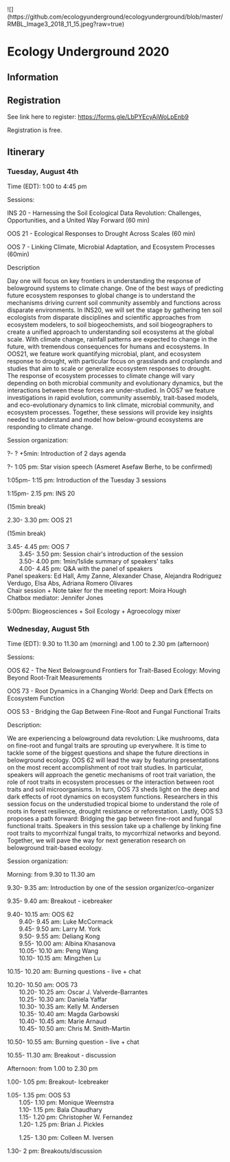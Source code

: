 <meta name="google-site-verification" content="yChs9SYO9StPknt31jku93Rq1j5V8WQXG57jUGC2ybw" />
![](https://github.com/ecologyunderground/ecologyunderground/blob/master/RMBL_Image3_2018_11_15.jpeg?raw=true)


# **Ecology Underground 2020** 
## **Information**

## **Registration**
See link here to register: https://forms.gle/LbPYEcyAjWoLpEnb9

Registration is free.

## **Itinerary**

### Tuesday, August 4th
Time (EDT): 1:00 to 4:45 pm

Sessions:

INS 20 - Harnessing the Soil Ecological Data Revolution: Challenges, Opportunities, and a United Way Forward (60 min)

OOS 21 - Ecological Responses to Drought Across Scales (60 min)

OOS 7 - Linking Climate, Microbial Adaptation, and Ecosystem Processes (60min)

Description

Day one will focus on key frontiers in understanding the response of belowground systems to climate change. One of the best ways of predicting future ecosystem responses to global change is to understand the mechanisms driving current soil community assembly and functions across disparate environments. In INS20, we will set the stage by gathering ten soil ecologists from disparate disciplines and scientific approaches from ecosystem modelers, to soil biogeochemists, and soil biogeographers to create a unified approach to understanding soil ecosystems at the global scale. With climate change, rainfall patterns are expected to change in the future, with tremendous consequences for humans and ecosystems. In OOS21, we feature work quantifying microbial, plant, and ecosystem response to drought, with particular focus on grasslands and croplands and studies that aim to scale or generalize ecosystem responses to drought. The response of ecosystem processes to climate change will vary depending on both microbial community and evolutionary dynamics, but the interactions between these forces are under-studied. In OOS7 we feature investigations in rapid evolution, community assembly, trait-based models, and eco-evolutionary dynamics to link climate, microbial community, and ecosystem processes. Together, these sessions will provide key insights needed to understand and model how below-ground ecosystems are responding to climate change.

Session organization: 

?- ? +5min: Introduction of 2 days agenda

?- 1:05 pm: Star vision speech (Asmeret Asefaw Berhe, to be confirmed)

1:05pm- 1:15 pm: Introduction of the Tuesday 3 sessions

1:15pm- 2.15 pm: INS 20

(15min break)

2.30- 3.30 pm: OOS 21

(15min break)

3.45- 4.45 pm: OOS 7  
&nbsp;&nbsp;&nbsp;&nbsp;&nbsp;&nbsp; 3.45- 3.50 pm: Session chair's introduction of the session  
&nbsp;&nbsp;&nbsp;&nbsp;&nbsp;&nbsp; 3.50- 4.00 pm: 1min/1slide summary of speakers' talks  
&nbsp;&nbsp;&nbsp;&nbsp;&nbsp;&nbsp; 4.00- 4.45 pm: Q&A with the panel of speakers  
Panel speakers: Ed Hall, Amy Zanne, Alexander Chase, Alejandra Rodriguez Verdugo, Elsa Abs, Adriana Romero Olivares  
Chair session + Note taker for the meeting report: Moira Hough  
Chatbox mediator: Jennifer Jones  


5:00pm: Biogeosciences + Soil Ecology + Agroecology  mixer


### Wednesday, August 5th

Time (EDT):  9.30 to 11.30 am (morning) and 1.00 to 2.30 pm (afternoon)

Sessions: 

OOS 62 - The Next Belowground Frontiers for Trait-Based Ecology: Moving Beyond Root-Trait Measurements

OOS 73 - Root Dynamics in a Changing World: Deep and Dark Effects on Ecosystem Function 

OOS 53 - Bridging the Gap Between Fine-Root and Fungal Functional Traits

Description: 

We are experiencing a belowground data revolution: Like mushrooms, data on fine-root and fungal traits are sprouting up everywhere. It is time to tackle some of the biggest questions and shape the future directions in belowground ecology. OOS 62 will lead the way by featuring presentations on the most recent accomplishment of root trait studies. In particular, speakers will approach the genetic mechanisms of root trait variation, the role of root traits in ecosystem processes or the interaction between root traits and soil microorganisms. In turn, OOS 73 sheds light on the deep and dark effects of root dynamics on ecosystem functions. Researchers in this session focus on the understudied tropical biome to understand the role of roots in forest resilience, drought resistance or reforestation. Lastly, OOS 53 proposes a path forward: Bridging the gap between fine-root and fungal functional traits. Speakers in this session take up a challenge by linking fine root traits to mycorrhizal fungal traits, to mycorrhizal networks and beyond. Together, we will pave the way for  next generation research on belowground trait-based ecology.

Session organization: 

Morning: from 9.30 to 11.30 am

  9.30- 9.35 am: Introduction by one of the session organizer/co-organizer

  9.35- 9.40 am: Breakout - icebreaker

  9.40- 10.15 am: OOS 62  
&nbsp;&nbsp;&nbsp;&nbsp;&nbsp;&nbsp; 9.40- 9.45 am: Luke McCormack  
&nbsp;&nbsp;&nbsp;&nbsp;&nbsp;&nbsp; 9.45- 9.50 am: Larry M. York  
&nbsp;&nbsp;&nbsp;&nbsp;&nbsp;&nbsp; 9.50- 9.55 am: Deliang Kong  
&nbsp;&nbsp;&nbsp;&nbsp;&nbsp;&nbsp; 9.55- 10.00 am: Albina Khasanova  
&nbsp;&nbsp;&nbsp;&nbsp;&nbsp;&nbsp; 10.05- 10.10 am: Peng Wang  
&nbsp;&nbsp;&nbsp;&nbsp;&nbsp;&nbsp; 10.10- 10.15 am: Mingzhen Lu  

  10.15- 10.20 am: Burning questions - live + chat

  10.20- 10.50 am: OOS 73  
&nbsp;&nbsp;&nbsp;&nbsp;&nbsp;&nbsp; 10.20- 10.25 am: Oscar J. Valverde-Barrantes  
&nbsp;&nbsp;&nbsp;&nbsp;&nbsp;&nbsp; 10.25- 10.30 am: Daniela Yaffar  
&nbsp;&nbsp;&nbsp;&nbsp;&nbsp;&nbsp; 10.30- 10.35 am: Kelly M. Andersen  
&nbsp;&nbsp;&nbsp;&nbsp;&nbsp;&nbsp; 10.35- 10.40 am: Magda Garbowski  
&nbsp;&nbsp;&nbsp;&nbsp;&nbsp;&nbsp; 10.40- 10.45 am: Marie Arnaud  
&nbsp;&nbsp;&nbsp;&nbsp;&nbsp;&nbsp; 10.45- 10.50 am: Chris M. Smith-Martin  

  10.50- 10.55 am: Burning question - live + chat

  10.55- 11.30 am: Breakout - discussion 

Afternoon: from 1.00 to 2.30 pm

  1.00- 1.05 pm: Breakout- Icebreaker 

  1.05- 1.35 pm: OOS 53  
&nbsp;&nbsp;&nbsp;&nbsp;&nbsp;&nbsp; 1.05- 1.10 pm: Monique Weemstra  
&nbsp;&nbsp;&nbsp;&nbsp;&nbsp;&nbsp; 1.10- 1.15 pm: Bala Chaudhary  
&nbsp;&nbsp;&nbsp;&nbsp;&nbsp;&nbsp; 1.15- 1.20 pm: Christopher W. Fernandez  
&nbsp;&nbsp;&nbsp;&nbsp;&nbsp;&nbsp; 1.20- 1.25 pm: Brian J. Pickles

&nbsp;&nbsp;&nbsp;&nbsp;&nbsp;&nbsp; 1.25- 1.30 pm: Colleen M. Iversen

  1.30- 2 pm: Breakouts/discussion
